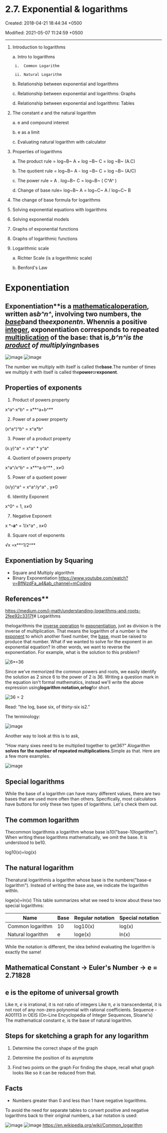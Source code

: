 # 2.7. Exponential & logarithms

Created: 2018-04-21 18:44:34 +0500

Modified: 2021-05-07 11:24:59 +0500

---

1. Introduction to logarithms

    a.  Intro to logarithms

        i.  Common Logarithm

        ii. Natural Logarithm

    b.  Relationship between exponential and logarithms

    c.  Relationship between exponential and logarithms: Graphs

    d.  Relationship between exponential and logarithms: Tables

2. The constant *e* and the natural logarithm

    a.  e and compound interest

    b.  e as a limit

    c.  Evaluating natural logarithm with calculator

3. Properties of logarithms

    a.  The product rule = log~B~ A + log ~B~ C = log ~B~ (A.C)

    b.  The quotient rule = log~B~ A - log ~B~ C = log ~B~ (A/C)

    c.  The power rule = A . log~B~ C = log~B~ ( C^A^ )

    d.  Change of base rule= log~B~ A = log~C~ A / log~C~ B

4. The change of base formula for logarithms

5. Solving exponential equations with logarithms

6. Solving exponential models

7. Graphs of exponential functions

8. Graphs of logarithmic functions

9. Logarithmic scale

    a.  Richter Scale (is a logarithmic scale)

    b.  Benford's Law

# Exponentiation

## Exponentiation**is a [mathematical](https://en.wikipedia.org/wiki/Mathematics)[operation](https://en.wikipedia.org/wiki/Operation_(mathematics)), written as*b^n^*, involving two numbers, the [*base*](https://en.wikipedia.org/wiki/Base_(exponentiation))*b*and the*exponentn*. When*n*is a positive [integer](https://en.wikipedia.org/wiki/Integer), exponentiation corresponds to repeated [multiplication](https://en.wikipedia.org/wiki/Multiplication) of the base: that is,*b^n^*is the [product](https://en.wikipedia.org/wiki/Product_(mathematics)) of multiplying*n*bases

![image](media/2.7.-Exponential-&-logarithms-image1.png)
![image](media/2.7.-Exponential-&-logarithms-image2.png)

The number we multiply with itself is called the**base**.The number of times we multiply it with itself is called the**power**or**exponent**.

## Properties of exponents

1. Product of powers property

x^a^⋅x^b^ = x**^a+b^**

2. Power of a power property

(x^a^)^b^ = x^a*b^

3. Power of a product property

(x.y)^a^ = x^a^ * y^a^

4. Quotient of powers property

x^a^/x^b^ = x**^a-b^** , x≠0

5. Power of a quotient power

(x/y)^a^ = x^a^/y^a^ , y≠0

6. Identity Exponent

x^0^ = 1, x≠0

7. Negative Exponent

x **^-a^** = 1/x^a^ , x≠0

8. Square root of exponents

√x =x**^1/2^**

## Exponentiation by Squaring

- Square and Multiply algorithm
- Binary Exponentiation
<https://www.youtube.com/watch?v=BfNlzdFa_a4&ab_channel=mCoding>

## References**

<https://medium.com/i-math/understanding-logarithms-and-roots-2fee92c3317f># Logarithms

thelogarithmis the [inverse operation](https://en.wikipedia.org/wiki/Inverse_operation) to [exponentiation](https://en.wikipedia.org/wiki/Exponentiation), just as division is the inverse of multiplication. That means the logarithm of a number is the [exponent](https://en.wikipedia.org/wiki/Exponent) to which another fixed number, the [base](https://en.wikipedia.org/wiki/Base_(exponentiation)), must be raised to produce that number.
What if we wanted to solve for the exponent in an exponential equation? In other words, we want to reverse the exponentiation. For example, what is the solution to this problem?

![6•=36 ](media/2.7.-Exponential-&-logarithms-image3.png)

Since we've memorized the common powers and roots, we easily identify the solution as 2 since 6 to the power of 2 is 36.
Writing a question mark in the equation isn't formal mathematics, instead we'll write the above expression using**logarithm notation,orlog**for short.

![36 = 2 ](media/2.7.-Exponential-&-logarithms-image4.png)

Read: "the log, base six, of thirty-six is2."

The terminology:

![image](media/2.7.-Exponential-&-logarithms-image5.png)

Another way to look at this is to ask,

"How many sixes need to be multiplied together to get36?"
Alogarithm **solves for the number of repeated multiplications**.Simple as that. Here are a few more examples.

![image](media/2.7.-Exponential-&-logarithms-image6.png)

## Special logarithms

While the base of a logarithm can have many different values, there are two bases that are used more often than others.
Specifically, most calculators have buttons for only these two types of logarithms. Let's check them out.

## The common logarithm

Thecommon logarithmis a logarithm whose base is10("base-10logarithm").
When writing these logarithms mathematically, we omit the base. It is understood to be10.

log10(x)=log(x)

## The natural logarithm

Thenatural logarithmis a logarithm whose base is the numbere("base-e logarithm").
Instead of writing the base ase, we indicate the logarithm withln.

loge(x)=ln(x)
This table summarizes what we need to know about these two special logarithms:

| **Name**          | **Base** | **Regular notation** | **Special notation** |
|-------------------|----------|----------------------|----------------------|
| Common logarithm  | 10       | log10(x)             | log(x)               |
| Natural logarithm | e        | loge(x)              | ln(x)                |

While the notation is different, the idea behind evaluating the logarithm is exactly the same!

## Mathematical Constant -> Euler's Number -> e = 2.71828

## e is the epitome of universal growth

Like π, *e* is irrational, it is not ratio of integers
Like π, *e* is transcendental, it is not root of any non-zero polynomial with rational coefficients.
Sequence - A001113 in OEIS (On-Line Encyclopedia of Integer Sequences, Sloane's)
The mathematical constant *e,* is the base of natural logarithm.

## Steps for sketching a graph for any logarithm

1. Determine the correct shape of the graph

2. Determine the position of its asymptote

3. Find two points on the graph
For finding the shape, recall what graph looks like so it can be reduced from that.

## Facts

- Numbers greater than 0 and less than 1 have negative logarithms.

To avoid the need for separate tables to convert positive and negative logarithms back to their original numbers, a bar notation is used:

![image](media/2.7.-Exponential-&-logarithms-image7.png)
![image](media/2.7.-Exponential-&-logarithms-image8.png)
<https://en.wikipedia.org/wiki/Common_logarithm>
